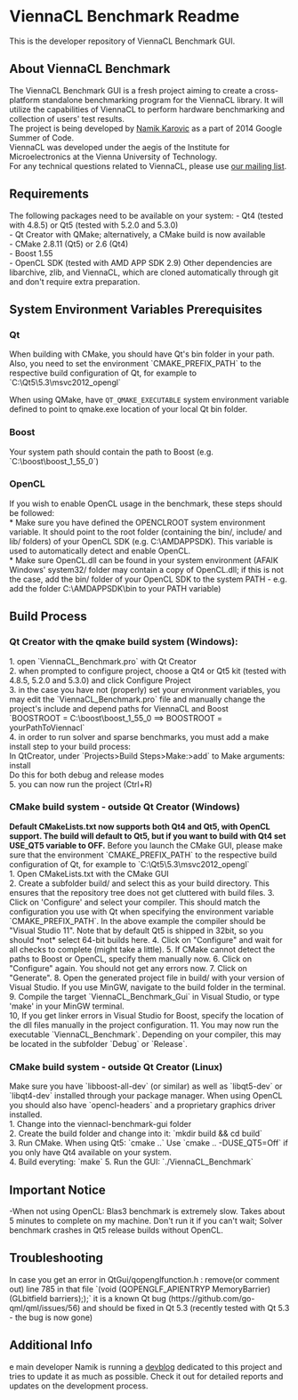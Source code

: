 <h1>ViennaCL Benchmark Readme</h1>
This is the developer repository of ViennaCL Benchmark GUI.
<h2>About ViennaCL Benchmark</h2>
The ViennaCL Benchmark GUI is a fresh project aiming to create a cross-platform standalone benchmarking program for the ViennaCL library. It will utilize the capabilities of ViennaCL to perform hardware benchmarking and collection of users' test results.<br>
The project is being developed by <a href="http://zalomiga.ba/">Namik Karovic</a> as a part of 2014 Google Summer of Code.<br>
ViennaCL was developed under the aegis of the Institute for Microelectronics at the Vienna University of Technology.<br>
For any technical questions related to ViennaCL, please use <a href="mailto:viennacl-support%40lists.sourceforge.net">our
mailing list</a>.<br>

<h2>Requirements</h2>
The following packages need to be available on your system:
  - Qt4 (tested with 4.8.5) or Qt5 (tested with 5.2.0 and 5.3.0)<br>
  - Qt Creator with QMake; alternatively, a CMake build is now available<br>
  - CMake 2.8.11 (Qt5) or 2.6 (Qt4)<br>
  - Boost 1.55<br>
  - OpenCL SDK (tested with AMD APP SDK 2.9)
Other dependencies are libarchive, zlib, and ViennaCL, which are cloned automatically through git and don't require extra preparation. 

<h2>System Environment Variables Prerequisites</h2>
<h3>Qt</h3>
When building with CMake, you should have Qt's bin folder in your path.
Also, you need to set the environment `CMAKE_PREFIX_PATH` to the respective build configuration of Qt, for example to `C:\Qt5\5.3\msvc2012_opengl`

When using QMake, have `QT_QMAKE_EXECUTABLE` system environment variable defined to point to qmake.exe location of your local Qt bin folder.<br>

<h3>Boost</h3>
Your system path should contain the path to Boost (e.g. `C:\boost\boost_1_55_0`)
<h3>OpenCL</h3>
If you wish to enable OpenCL usage in the benchmark, these steps should be followed:<br>
* Make sure you have defined the OPENCLROOT system environment variable. It should point to the root folder (containing the bin/, include/ and lib/ folders) of your OpenCL SDK (e.g. C:\AMDAPPSDK). This variable is used to automatically detect and enable OpenCL.<br>
* Make sure OpenCL.dll can be found in your system environment (AFAIK Windows' system32/ folder may contain a copy of OpenCL.dll; if this is not the case, add the bin/ folder of your OpenCL SDK to the system PATH - e.g. add the folder C:\AMDAPPSDK\bin to your PATH variable)<br>



<h2>Build Process</h2>
<h3>Qt Creator with the qmake build system (Windows):</h3>
1. open `ViennaCL_Benchmark.pro` with Qt Creator<br>
2. when prompted to configure project, choose a Qt4 or Qt5 kit (tested with 4.8.5, 5.2.0 and 5.3.0) and click Configure Project<br>
3. in the case you have not (properly) set your environment variables, you may edit the `ViennaCL_Benchmark.pro` file and manually change the project's include and depend paths for ViennaCL and Boost<br>
`BOOSTROOT = C:\boost\boost_1_55_0 ==> BOOSTROOT = yourPathToViennacl`<br>
4. in order to run solver and sparse benchmarks, you must add a make install step to your build process: <br>
In QtCreator, under `Projects>Build Steps>Make:>add` to Make arguments: install<br>
Do this for both debug and release modes<br>
5. you can now run the project (Ctrl+R)<br>

<h3>CMake build system - outside Qt Creator (Windows)</h3>
<b>Default CMakeLists.txt now supports both Qt4 and Qt5, with OpenCL support. The build will default to Qt5, but if you want to build with Qt4 set USE_QT5 variable to OFF.</b>
Before you launch the CMake GUI, please make sure that the environment `CMAKE_PREFIX_PATH` to the respective build configuration of Qt, for example to `C:\Qt5\5.3\msvc2012_opengl`
<br />
  1. Open CMakeLists.txt with the CMake GUI<br>
  2. Create a subfolder build/ and select this as your build directory. This ensures that the repository tree does not get cluttered with build files.
  3. Click on 'Configure' and select your compiler. This should match the configuration you use with Qt when specifying the environment variable `CMAKE_PREFIX_PATH`. In the above example the compiler should be "Visual Studio 11". Note that by default Qt5 is shipped in 32bit, so you should *not* select 64-bit builds here.
  4. Click on "Configure" and wait for all checks to complete (might take a little).
  5. If CMake cannot detect the paths to Boost or OpenCL, specify them manually now.
  6. Click on "Configure" again. You should not get any errors now.
  7. Click on "Generate".
  8. Open the generated project file in build/ with your version of Visual Studio. If you use MinGW, navigate to the build folder in the terminal.<br>
  9. Compile the target `ViennaCL_Benchmark_Gui` in Visual Studio, or type 'make' in your MinGW terminal.<br>
  10, If you get linker errors in Visual Studio for Boost, specify the location of the dll files manually in the project configuration.
  11. You may now run the executable `ViennaCL_Benchmark`. Depending on your compiler, this may be located in the subfolder `Debug` or `Release`.<br>

<h3>CMake build system - outside Qt Creator (Linux)</h3>
Make sure you have `libboost-all-dev` (or similar) as well as `libqt5-dev` or `libqt4-dev` installed through your package manager.
When using OpenCL you should also have `opencl-headers` and a proprietary graphics driver installed.
<br />
  1. Change into the viennacl-benchmark-gui folder<br />
  2. Create the build folder and change into it: `mkdir build && cd build`<br />
  3. Run CMake. When using Qt5: `cmake ..` Use `cmake .. -DUSE_QT5=Off` if you only have Qt4 available on your system. <br />
  4. Build everyting: `make`
  5. Run the GUI: `./ViennaCL_Benchmark`




<h2>Important Notice</h2>
-When not using OpenCL: Blas3 benchmark is extremely slow. Takes about 5 minutes to complete on my machine. Don't run it if you can't wait; Solver benchmark crashes in Qt5 release builds without OpenCL.<br>
<h2>Troubleshooting</h2>
In case you get an error in QtGui/qopenglfunction.h : remove(or comment out) line 785 in that file `(void (QOPENGLF_APIENTRYP MemoryBarrier)(GLbitfield barriers););` it is a known Qt bug (https://github.com/go-qml/qml/issues/56) and should be fixed in Qt 5.3 (recently tested with Qt 5.3 - the bug is now gone)<br>
<h2>Additional Info</h2>
e main developer Namik is running a <a href="http://zalomiga.ba/blog">devblog</a> dedicated to this project and tries to update it as much as possible. Check it out for detailed reports and updates on the development process.
